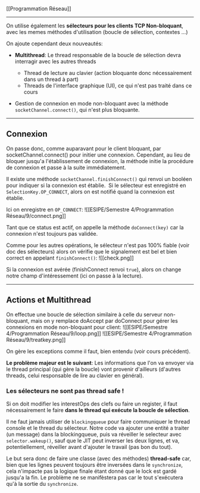 [[Programmation Réseau]]

****

On utilise également les **sélecteurs pour les clients TCP Non-bloquant**, avec les memes méthodes d'utilisation (boucle de sélection, contextes ...) 

On ajoute cependant deux nouveautés: 
- **Multithread**: Le thread responsable de la boucle de sélection devra interragir avec les autres threads 
    - Thread de lecture au clavier (action bloquante donc nécessairement dans un thread à part) 
    - Threads de l'interface graphique (UI), ce qui n'est pas traité dans ce cours 
        
- Gestion de connexion en mode non-bloquant avec la méthode `socketChannel.connect()`, qui n'est plus bloquante.

****
## Connexion

On passe donc, comme auparavant pour le client bloquant, par socketChannel.connect() pour initier une connexion. Cependant, au lieu de bloquer jusqu'a l'établissement de connexion, la méthode initie la procédure de connexion et passe à la suite immédiatement. 

Il existe une méthode `socketChannel.finishConnect()` qui renvoi un booléen pour indiquer si la connexion est établie. 
Si le sélecteur est enregistré en `SelectionKey.OP_CONNECT`, alors on est notifié quand la connexion est établie.

Ici on enregistre en `OP_CONNECT`:
![[ESIPE/Semestre 4/Programmation Réseau/9/connect.png]]

Tant que ce status est actif, on appelle la méthode `doConnect(key)` car la connexion n'est toujours pas validée.  

Comme pour les autres opérations, le sélecteur n'est pas 100% fiable (voir doc des sélecteurs) alors on vérifie que le signalement est bel et bien correct en appelant `finishConnect()`:
![[check.png]]

Si la connexion est avérée (finishConnect renvoi `true`), alors on change notre champ d'intéressement (ici on passe à la lecture).

****
## Actions et Multithread

On effectue une boucle de sélection similaire à celle du serveur non-bloquant, mais on y remplace doAccept par doConnect pour gérer les connexions en mode non-bloquant pour client:
![[ESIPE/Semestre 4/Programmation Réseau/9/loop.png]]
![[ESIPE/Semestre 4/Programmation Réseau/9/treatkey.png]]

On gère les exceptions comme il faut, bien entendu (voir cours précédent).


**Le problème majeur est le suivant**: Les informations que l'on va envoyer via le thread principal (qui gère la boucle) vont provenir d'ailleurs (d'autres threads, celui responsable de lire au clavier en général).

### Les sélecteurs ne sont pas thread safe ! 
Si on doit modifier les interestOps des clefs ou faire un register, il faut nécessairement le faire **dans le thread qui exécute la boucle de sélection**.


Il ne faut jamais utiliser de `blockingqueue` pour faire communiquer le thread console et le thread du sélecteur. Notre code va ajouter une entité a traiter (un message) dans la blockingqueue, puis va réveiller le selecteur avec `selector.wakeup()`, sauf que le JIT peut inverser les deux lignes, et va, potentiellement, réveiller avant d'ajouter le travail (pas bon du tout). 

Le but sera donc de faire une classe (avec des méthodes) **thread-safe** car, bien que les lignes peuvent toujours être inversées dans le `synchronize`, cela n'impacte pas la logique finale étant donné que le lock est gardé jusqu'a la fin. Le problème ne se manifèstera pas car le tout s'exécutera qu'à la sortie du `synchronize`.
